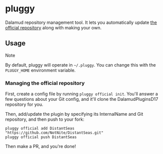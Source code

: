 # pluggy

Dalamud repository management tool. It lets you automatically update [the official repository](https://github.com/goatcorp/DalamudPluginsD17) along with making your own.

## Usage

> [!NOTE]
> By default, pluggy will operate in `~/.pluggy`. You can change this with the `PLUGGY_HOME` environment variable.

### Managing the official repository

First, create a config file by running `pluggy official init`. You'll answer a few questions about your Git config, and it'll clone the DalamudPluginsD17 repository for you.

Then, add/update the plugin by specifying its InternalName and Git repository, and then push to your fork:

```shell
pluggy official add DistantSeas "https://github.com/NotNite/DistantSeas.git"
pluggy official push DistantSeas
```

Then make a PR, and you're done!
